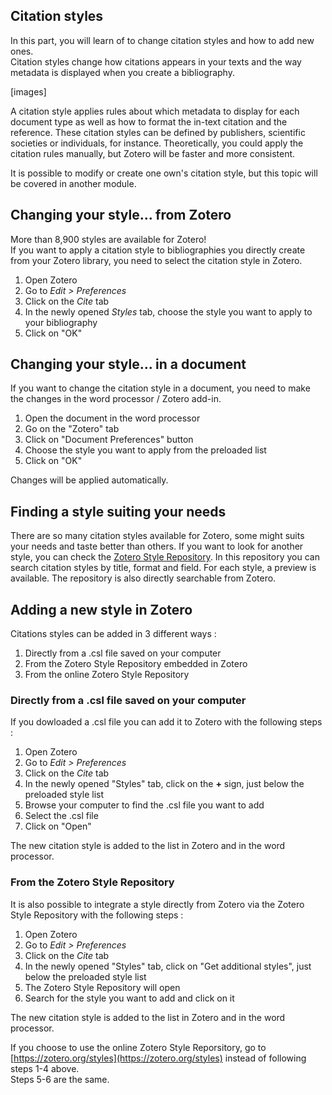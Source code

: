 ## Citation styles

In this part, you will learn of to change citation styles and how to add new ones.   
Citation styles change how citations appears in your texts and the way metadata is displayed when you create a bibliography. 

[images]

A citation style applies rules about which metadata to display for each document type as well as how to format the in-text citation and the reference. These citation styles can be defined by publishers, scientific societies or individuals, for instance. Theoretically, you could apply the citation rules manually, but Zotero will be faster and more consistent.   

It is possible to modify or create one own's citation style, but this topic will be covered in another module. 

## Changing your style... from Zotero

More than 8,900 styles are available for Zotero!   
If you want to apply a citation style to bibliographies you directly create from your Zotero library, you need to select the citation style in Zotero.

1. Open Zotero
2. Go to *Edit > Preferences*
3. Click on the *Cite* tab
4. In the newly opened *Styles* tab, choose the style you want to apply to your bibliography
5. Click on "OK"

## Changing your style... in a document

If you want to change the citation style in a document, you need to make the changes in the word processor / Zotero add-in. 

1. Open the document in the word processor
2. Go on the "Zotero" tab
3. Click on "Document Preferences" button
4. Choose the style you want to apply from the preloaded list
5. Click on "OK"

Changes will be applied automatically.

## Finding a style suiting your needs

There are so many citation styles available for Zotero, some might suits your needs and taste better than others. If you want to look for another style, you can check the [Zotero Style Repository](https://www.zotero.org/styles). In this repository you can search citation styles by title, format and field. For each style, a preview is available. The repository is also directly searchable from Zotero. 

## Adding a new style in Zotero

Citations styles can be added in 3 different ways :

1. Directly from a .csl file saved on your computer
2. From the Zotero Style Repository embedded in Zotero
3. From the online Zotero Style Repository

### Directly from a .csl file saved on your computer

If you dowloaded a .csl file you can add it to Zotero with the following steps : 

1. Open Zotero
2. Go to *Edit > Preferences*
3. Click on the *Cite* tab
4. In the newly opened "Styles" tab, click on the **+** sign, just below the preloaded style list
5. Browse your computer to find the .csl file you want to add
6. Select the .csl file
7. Click on "Open"

The new citation style is added to the list in Zotero and in the word processor.

### From the Zotero Style Repository

It is also possible to integrate a style directly from Zotero via the Zotero Style Repository with the following steps : 

1. Open Zotero
2. Go to *Edit > Preferences*
3. Click on the *Cite* tab
4. In the newly opened "Styles" tab, click on "Get additional styles", just below the preloaded style list
5. The Zotero Style Repository will open
6. Search for the style you want to add and click on it

The new citation style is added to the list in Zotero and in the word processor.

If you choose to use the online Zotero Style Reporsitory, go to [https://zotero.org/styles](https://zotero.org/styles) instead of following steps 1-4 above.   
Steps 5-6 are the same.
